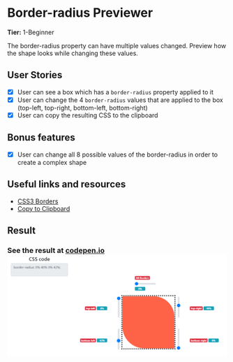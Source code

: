 # Border-radius Previewer

**Tier:** 1-Beginner

The border-radius property can have multiple values changed. Preview how the shape looks while changing these values.

## User Stories

- [x] User can see a box which has a `border-radius` property applied to it
- [x] User can change the 4 `border-radius` values that are applied to the box (top-left, top-right, bottom-left, bottom-right)
- [x] User can copy the resulting CSS to the clipboard

## Bonus features

- [x] User can change all 8 possible values of the border-radius in order to create a complex shape

## Useful links and resources

- [CSS3 Borders](https://www.w3schools.com/css/css3_borders.asp)
- [Copy to Clipboard](https://www.w3schools.com/howto/howto_js_copy_clipboard.asp)

## Result

### See the result at [codepen.io](https://codepen.io/apsampaio/full/LYVxBoV) [![codepen.io](https://github.com/apsampaio/App-Ideas-Challenge/blob/master/Border%20Radius%20Previewer/img/prev.png?raw=true)](https://codepen.io/apsampaio/full/LYVxBoV)

